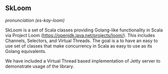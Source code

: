 

## SkLoom

_pronunciation (es-kay-loom)_

SkLoom is a set of Scala classes providing Golang-like functionality
in Scala via Project Loom (https://openjdk.java.net/projects/loom/).
This includes Channels, Selectors, and Virtual Threads. The goal is a
to have an easy to use set of classes that make concurrency in Scala
as easy to use as its Golang equivalents.

We have included a Virtual Thread based implementation of Jetty server to demonstrate
usage of the library.

